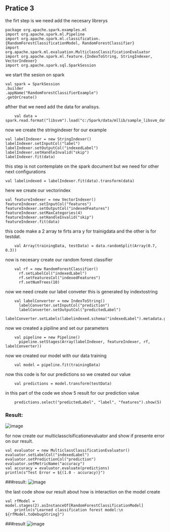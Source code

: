 ## Pratice 3 ##

the firt step is we need add the necesary librerys
```
package org.apache.spark.examples.ml
import org.apache.spark.ml.Pipeline
import org.apache.spark.ml.classification.{RandomForestClassificationModel, RandomForestClassifier}
import org.apache.spark.ml.evaluation.MulticlassClassificationEvaluator
import org.apache.spark.ml.feature.{IndexToString, StringIndexer, VectorIndexer}
import org.apache.spark.sql.SparkSession
```

we start the sesion on spark

```
val spark = SparkSession
.builder
.appName("RandomForestClassifierExample")
.getOrCreate()
```
 afther that we need add the data for analisys. 
 
```
    val data = spark.read.format("libsvm").load("c:/Spark/data/mllib/sample_libsvm_data.txt")
```

now we create the stringindexer for our example

```
val labelIndexer = new StringIndexer()
labelIndexer.setInputCol("label")
labelIndexer.setOutputCol("indexedLabel")
labelIndexer.setHandleInvalid("skip")
labelIndexer.fit(data)
```

this step is not contemplate on the spark document but we need for other next configurations 

```
val labelindexed = labelIndexer.fit(data).transform(data)
```
here we create our vectorindex

```
val featureIndexer = new VectorIndexer()
featureIndexer.setInputCol("features")
featureIndexer.setOutputCol("indexedFeatures")
featureIndexer.setMaxCategories(4)
featureIndexer.setHandleInvalid("skip")
featureIndexer.fit(data)
```

this code make a 2 array te firts arra y for trainigdata and the other is for testdat.
  
```  
    val Array(trainingData, testData) = data.randomSplit(Array(0.7, 0.3))
```
now is necesary create our random forest classifier
```
    val rf = new RandomForestClassifier()
      rf.setLabelCol("indexedLabel")
      rf.setFeaturesCol("indexedFeatures")
      rf.setNumTrees(10)
```
now we need create our label conveter this is generated by indextostring
```
    val labelConverter = new IndexToString()
      labelConverter.setInputCol("prediction")
      labelConverter.setOutputCol("predictedLabel")
      labelConverter.setLabels(labelindexed.schema("indexedLabel").metadata.getMetadata("ml_attr").getStringArray("vals"))
```
now we created a pipiline and set our parameters
```
    val pipeline = new Pipeline()
      pipeline.setStages(Array(labelIndexer, featureIndexer, rf, labelConverter))
```
now we created our model with our data training
```
    val model = pipeline.fit(trainingData)
```
now this code is for our predictions so we created our value
```
    val predictions = model.transform(testData)
```
in this part of the code we show 5 result for our prediction value
```
    predictions.select("predictedLabel", "label", "features").show(5)
```
### Result:
![image](https://user-images.githubusercontent.com/77422159/167225891-295d1c0b-b91a-4799-b973-a92e9d84f3eb.png)


for now create our multiclassclsificationevaluator and show if presente error on our result.
```
val evaluator = new MulticlassClassificationEvaluator()
evaluator.setLabelCol("indexedLabel")
evaluator.setPredictionCol("prediction")
evaluator.setMetricName("accuracy")
val accuracy = evaluator.evaluate(predictions)
println(s"Test Error = ${(1.0 - accuracy)}")
```
###result:
![image](https://user-images.githubusercontent.com/77422159/167225987-12ba5b94-b3ab-444e-82fb-5d47849dd9b5.png)

the last code show our result about how is interaction on the model create
```
val rfModel = model.stages(2).asInstanceOf[RandomForestClassificationModel]
    println(s"Learned classification forest model:\n ${rfModel.toDebugString}")
```
  
  ###result
  ![image](https://user-images.githubusercontent.com/77422159/167226002-39244bbd-63cb-485b-9889-0bf354e5bd54.png)
